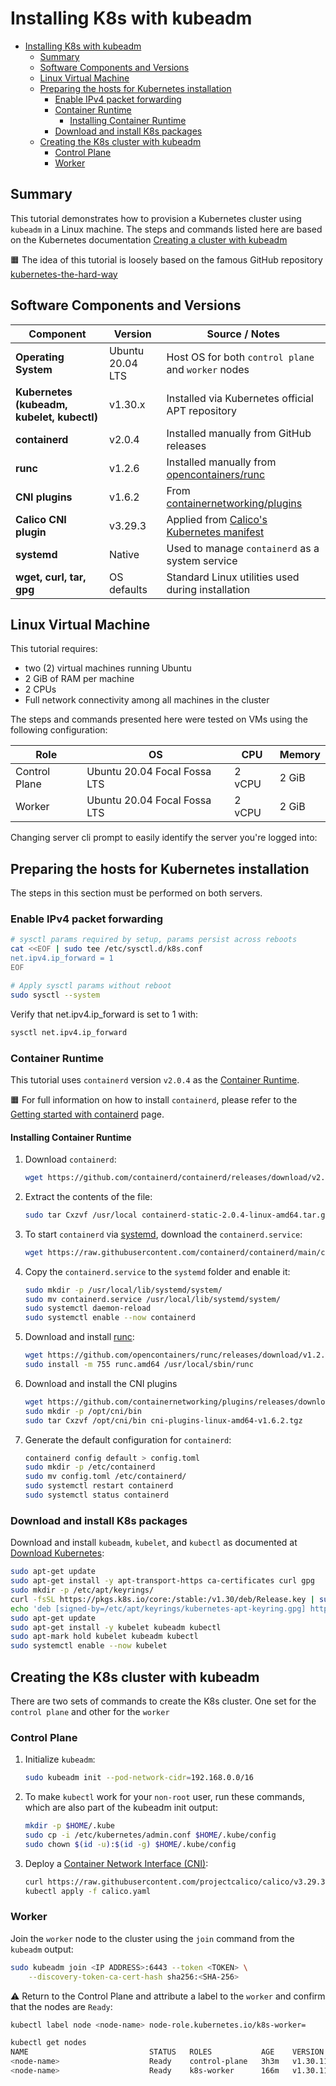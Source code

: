 # Installing K8s with kubeadm

- [Installing K8s with kubeadm](#installing-k8s-with-kubeadm)
  - [Summary](#summary)
  - [Software Components and Versions](#software-components-and-versions)
  - [Linux Virtual Machine](#linux-virtual-machine)
  - [Preparing the hosts for Kubernetes installation](#preparing-the-hosts-for-kubernetes-installation)
    - [Enable IPv4 packet forwarding](#enable-ipv4-packet-forwarding)
    - [Container Runtime](#container-runtime)
      - [Installing Container Runtime](#installing-container-runtime)
    - [Download and install K8s packages](#download-and-install-k8s-packages)
  - [Creating the K8s cluster with kubeadm](#creating-the-k8s-cluster-with-kubeadm)
    - [Control Plane](#control-plane)
    - [Worker](#worker)

## Summary

This tutorial demonstrates how to provision a Kubernetes cluster using `kubeadm` in a Linux machine. The steps and commands listed here are based on the Kubernetes documentation [Creating a cluster with kubeadm](https://kubernetes.io/docs/setup/production-environment/tools/kubeadm/create-cluster-kubeadm/)

🟧 The idea of this tutorial is loosely based on the famous GitHub repository [kubernetes-the-hard-way](https://github.com/kelseyhightower/kubernetes-the-hard-way)

## Software Components and Versions

| Component                      | Version     | Source / Notes                                                                 |
|-------------------------------|-------------|--------------------------------------------------------------------------------|
| **Operating System**          | Ubuntu 20.04 LTS | Host OS for both `control plane` and `worker` nodes                             |
| **Kubernetes (kubeadm, kubelet, kubectl)** | v1.30.x     | Installed via Kubernetes official APT repository                              |
| **containerd**                | v2.0.4       | Installed manually from GitHub releases                                       |
| **runc**                      | v1.2.6       | Installed manually from [opencontainers/runc](https://github.com/opencontainers/runc) |
| **CNI plugins**               | v1.6.2       | From [containernetworking/plugins](https://github.com/containernetworking/plugins) |
| **Calico CNI plugin**         | v3.29.3      | Applied from [Calico's Kubernetes manifest](https://raw.githubusercontent.com/projectcalico/calico/v3.29.3/manifests/calico.yaml)                                     |
| **systemd**                   | Native       | Used to manage `containerd` as a system service                               |
| **wget, curl, tar, gpg**      | OS defaults | Standard Linux utilities used during installation                             |

## Linux Virtual Machine

This tutorial requires:

* two (2) virtual machines running Ubuntu
* 2 GiB of RAM per machine
* 2 CPUs
* Full network connectivity among all machines in the cluster

The steps and commands presented here were tested on VMs using the following configuration:

| Role | OS | CPU | Memory|
|---|---|---|---|
| Control Plane | Ubuntu 20.04 Focal Fossa LTS | 2 vCPU | 2 GiB |
| Worker | Ubuntu 20.04 Focal Fossa LTS | 2 vCPU | 2 GiB |

Changing server cli prompt to easily identify the server you're logged into:

## Preparing the hosts for Kubernetes installation

The steps in this section must be performed on both servers.

### Enable IPv4 packet forwarding

```bash
# sysctl params required by setup, params persist across reboots
cat <<EOF | sudo tee /etc/sysctl.d/k8s.conf
net.ipv4.ip_forward = 1
EOF

# Apply sysctl params without reboot
sudo sysctl --system
```

Verify that net.ipv4.ip_forward is set to 1 with:

```bash
sysctl net.ipv4.ip_forward
```

### Container Runtime

This tutorial uses `containerd` version `v2.0.4` as the [Container Runtime](https://kubernetes.io/docs/setup/production-environment/container-runtimes/#containerd).

🟧 For full information on how to install `containerd`, please refer to the [Getting started with containerd](https://github.com/containerd/containerd/blob/main/docs/getting-started.md) page.

#### Installing Container Runtime

1. Download `containerd`:

   ```bash
   wget https://github.com/containerd/containerd/releases/download/v2.0.4/containerd-static-2.0.4-linux-amd64.tar.gz
   ```

2. Extract the contents of the file:

   ```bash
   sudo tar Cxzvf /usr/local containerd-static-2.0.4-linux-amd64.tar.gz
   ```

3. To start `containerd` via [systemd](https://en.wikipedia.org/wiki/Systemd), download the `containerd.service`:

   ```bash
   wget https://raw.githubusercontent.com/containerd/containerd/main/containerd.service
   ```

4. Copy the `containerd.service` to the `systemd` folder and enable it:

   ```bash
   sudo mkdir -p /usr/local/lib/systemd/system/
   sudo mv containerd.service /usr/local/lib/systemd/system/
   sudo systemctl daemon-reload
   sudo systemctl enable --now containerd
   ```

5. Download and install [runc](https://github.com/opencontainers/runc):

   ```bash
   wget https://github.com/opencontainers/runc/releases/download/v1.2.6/runc.amd64
   sudo install -m 755 runc.amd64 /usr/local/sbin/runc
   ```

6. Download and install the CNI plugins

   ```bash
   wget https://github.com/containernetworking/plugins/releases/download/v1.6.2/cni-plugins-linux-amd64-v1.6.2.tgz
   sudo mkdir -p /opt/cni/bin
   sudo tar Cxzvf /opt/cni/bin cni-plugins-linux-amd64-v1.6.2.tgz 
   ```

7. Generate the default configuration for `containerd`:

   ```bash
   containerd config default > config.toml
   sudo mkdir -p /etc/containerd
   sudo mv config.toml /etc/containerd/
   sudo systemctl restart containerd
   sudo systemctl status containerd
   ```

### Download and install K8s packages

Download and install `kubeadm`, `kubelet`, and `kubectl` as documented at [Download Kubernetes](https://kubernetes.io/releases/download/):

```bash
sudo apt-get update
sudo apt-get install -y apt-transport-https ca-certificates curl gpg
sudo mkdir -p /etc/apt/keyrings/
curl -fsSL https://pkgs.k8s.io/core:/stable:/v1.30/deb/Release.key | sudo gpg --dearmor -o /etc/apt/keyrings/kubernetes-apt-keyring.gpg
echo 'deb [signed-by=/etc/apt/keyrings/kubernetes-apt-keyring.gpg] https://pkgs.k8s.io/core:/stable:/v1.30/deb/ /' | sudo tee /etc/apt/sources.list.d/kubernetes.list
sudo apt-get update
sudo apt-get install -y kubelet kubeadm kubectl
sudo apt-mark hold kubelet kubeadm kubectl
sudo systemctl enable --now kubelet
```

## Creating the K8s cluster with kubeadm

There are two sets of commands to create the K8s cluster. One set for the `control plane` and other for the `worker`

### Control Plane

1. Initialize `kubeadm`:

   ```bash
   sudo kubeadm init --pod-network-cidr=192.168.0.0/16
   ```

2. To make `kubectl` work for your `non-root` user, run these commands, which are also part of the kubeadm init output:

   ```bash
   mkdir -p $HOME/.kube
   sudo cp -i /etc/kubernetes/admin.conf $HOME/.kube/config
   sudo chown $(id -u):$(id -g) $HOME/.kube/config
   ```

3. Deploy a [Container Network Interface (CNI)](https://kubernetes.io/docs/concepts/extend-kubernetes/compute-storage-net/network-plugins/):

   ```bash
   curl https://raw.githubusercontent.com/projectcalico/calico/v3.29.3/manifests/calico.yaml -O
   kubectl apply -f calico.yaml
   ```

### Worker

Join the `worker` node to the cluster using the `join` command from the `kubeadm` output:

```bash
sudo kubeadm join <IP ADDRESS>:6443 --token <TOKEN> \
	--discovery-token-ca-cert-hash sha256:<SHA-256>
```

⚠️ Return to the Control Plane and attribute a label to the `worker` and confirm that the nodes are `Ready`:

```bash
kubectl label node <node-name> node-role.kubernetes.io/k8s-worker=
```

```bash
kubectl get nodes
NAME                           STATUS   ROLES           AGE    VERSION
<node-name>                    Ready    control-plane   3h3m   v1.30.11
<node-name>                    Ready    k8s-worker      166m   v1.30.11
```
